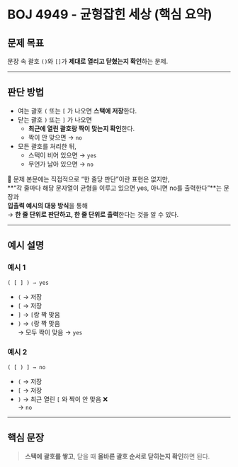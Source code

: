 # BOJ 4949 - 균형잡힌 세상 (핵심 요약)

## 문제 목표

문장 속 괄호 `()`와 `[]`가 **제대로 열리고 닫혔는지 확인**하는 문제.

---

## 판단 방법

- 여는 괄호 `(` 또는 `[` 가 나오면 **스택에 저장**한다.
- 닫는 괄호 `)` 또는 `]` 가 나오면
  - **최근에 열린 괄호랑 짝이 맞는지 확인**한다.
  - 짝이 안 맞으면 → `no`
- 모든 괄호를 처리한 뒤,
  - 스택이 비어 있으면 → `yes`
  - 무언가 남아 있으면 → `no`

📌 문제 본문에는 직접적으로 “한 줄당 판단”이란 표현은 없지만,  
**“각 줄마다 해당 문자열이 균형을 이루고 있으면 yes, 아니면 no를 출력한다”**는 문장과  
**입출력 예시의 대응 방식**을 통해  
→ **한 줄 단위로 판단하고, 한 줄 단위로 출력**한다는 것을 알 수 있다.

---

## 예시 설명

### 예시 1

```
( [ ] ) → yes
```

- `(` → 저장
- `[` → 저장
- `]` → `[`랑 짝 맞음
- `)` → `(`랑 짝 맞음  
  → 모두 짝이 맞음 → `yes`

### 예시 2

```
( [ ) ] → no
```

- `(` → 저장
- `[` → 저장
- `)` → 최근 열린 `[` 와 짝이 안 맞음 ❌  
  → `no`

---

## 핵심 문장

> **스택에 괄호를 쌓고**, 닫을 때 **올바른 괄호 순서로 닫히는지 확인**하면 된다.
